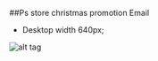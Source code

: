 ##Ps store christmas promotion Email

* Desktop width 640px;

![alt tag](https://github.com/fhitz/PS.Store.Email/blob/master/images/Ps_Store_promo.png)
